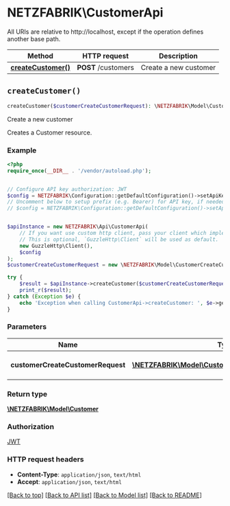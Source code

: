 # NETZFABRIK\CustomerApi

All URIs are relative to http://localhost, except if the operation defines another base path.

| Method | HTTP request | Description |
| ------------- | ------------- | ------------- |
| [**createCustomer()**](CustomerApi.md#createCustomer) | **POST** /customers | Create a new customer |


## `createCustomer()`

```php
createCustomer($customerCreateCustomerRequest): \NETZFABRIK\Model\Customer
```

Create a new customer

Creates a Customer resource.

### Example

```php
<?php
require_once(__DIR__ . '/vendor/autoload.php');


// Configure API key authorization: JWT
$config = NETZFABRIK\Configuration::getDefaultConfiguration()->setApiKey('Authorization', 'YOUR_API_KEY');
// Uncomment below to setup prefix (e.g. Bearer) for API key, if needed
// $config = NETZFABRIK\Configuration::getDefaultConfiguration()->setApiKeyPrefix('Authorization', 'Bearer');


$apiInstance = new NETZFABRIK\Api\CustomerApi(
    // If you want use custom http client, pass your client which implements `GuzzleHttp\ClientInterface`.
    // This is optional, `GuzzleHttp\Client` will be used as default.
    new GuzzleHttp\Client(),
    $config
);
$customerCreateCustomerRequest = new \NETZFABRIK\Model\CustomerCreateCustomerRequest(); // \NETZFABRIK\Model\CustomerCreateCustomerRequest | The new Customer resource

try {
    $result = $apiInstance->createCustomer($customerCreateCustomerRequest);
    print_r($result);
} catch (Exception $e) {
    echo 'Exception when calling CustomerApi->createCustomer: ', $e->getMessage(), PHP_EOL;
}
```

### Parameters

| Name | Type | Description  | Notes |
| ------------- | ------------- | ------------- | ------------- |
| **customerCreateCustomerRequest** | [**\NETZFABRIK\Model\CustomerCreateCustomerRequest**](../Model/CustomerCreateCustomerRequest.md)| The new Customer resource | |

### Return type

[**\NETZFABRIK\Model\Customer**](../Model/Customer.md)

### Authorization

[JWT](../../README.md#JWT)

### HTTP request headers

- **Content-Type**: `application/json`, `text/html`
- **Accept**: `application/json`, `text/html`

[[Back to top]](#) [[Back to API list]](../../README.md#endpoints)
[[Back to Model list]](../../README.md#models)
[[Back to README]](../../README.md)
